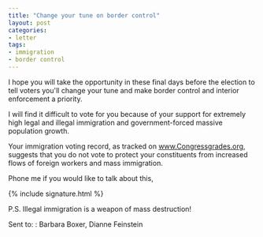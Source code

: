 ```yaml
---
title: "Change your tune on border control"
layout: post
categories:
- letter
tags:
- immigration
- border control
---
```


I hope you will take the opportunity in these final days before the election to tell voters you'll change your tune and make border control and interior enforcement a priority.

I will find it difficult to vote for you because of your support for extremely high legal and illegal immigration and government-forced massive population growth. 

Your immigration voting record, as tracked on www.Congressgrades.org, suggests that you do not vote to protect your constituents from increased flows of foreign workers and mass immigration.

Phone me if you would like to talk about this,

{% include signature.html %}

P.S. Illegal immigration is a weapon of mass destruction!

Sent to:
: Barbara Boxer, Dianne Feinstein
